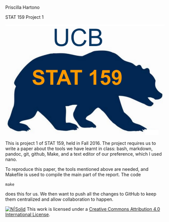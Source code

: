 Priscilla Hartono

STAT 159 Project 1

![STAT159 logo](/Project1/images/stat159-logo.png)

This is project 1 of STAT 159, held in Fall 2016. The project requires us to write a paper about the tools we have learnt in class: bash, markdown, pandoc, git, github, Make, and a text editor of our preference, which I used nano.

To reproduce this paper, the tools mentioned above are needed, and Makefile is used to compile the main part of the report.  The code 

	make

does this for us. We then want to push all the changes to GitHub to keep them centralized and allow collaboration to happen.

[![N|Solid](https://i.creativecommons.org/l/by/4.0/88x31.png)](http://creativecommons.org/licenses/by/4.0/)
This work is licensed under a [Creative Commons Attribution 4.0 International License](http://creativecommons.org/licenses/by/4.0/).



